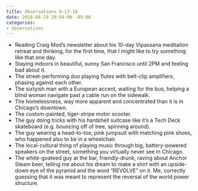 ```yaml
---
title: Observations 8-17-18
date: 2018-08-19 20:54:00 -05:00
categories:
- observations
---
```


- Reading Craig Mod’s newsletter about his 10-day Vipassana meditation retreat and thinking, for the first time, that I might like to try something like that one day.
- Staying indoors in beautiful, sunny San Francisco until 2PM and feeling bad about it.
- The street-performing duo playing flutes with belt-clip amplifiers, phasing against each other.
- The sixtyish man with a European accent, waiting for the bus, helping a blind woman navigate past a cable run on the sidewalk.
- The homelessness, way more apparent and concentrated than it is in Chicago’s downtown.
- The custom-painted, tiger-stripe motor scooter.
- The guy doing tricks with his hardshell suitcase like it’s a Tech Deck skateboard (e.g. bouncing off of tree, spinning around).
- The guy wearing a head-to-toe, pink jumpsuit with matching pink shoes, who happened also to be in a wheelchair.
- The local-cultural thing of playing music through big, battery-powered speakers on the street, something you virtually never see in Chicago.
- The white-goateed guy at the bar, friendly-drunk, raving about Anchor Steam beer, telling me about his dream to make a shirt with an upside-down eye of the pyramid and the word “REVOLVE” on it. Me, correctly guessing that it was meant to represent the reversal of the world power structure.